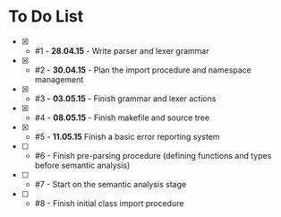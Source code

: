 To Do List
============

- [x] - #1 - **28.04.15** - Write parser and lexer grammar
- [x] - #2 - **30.04.15** - Plan the import procedure and namespace management
- [x] - #3 - **03.05.15** - Finish grammar and lexer actions
- [x] - #4 - **08.05.15** - Finish makefile and source tree
- [x] - #5 - **11.05.15** Finish a basic error reporting system
- [ ] - #6 - Finish pre-parsing procedure (defining functions and types before semantic analysis)
- [ ] - #7 - Start on the semantic analysis stage
- [ ] - #8 - Finish initial class import procedure
